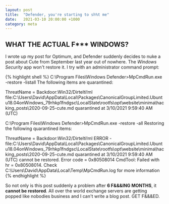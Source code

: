 ```yaml
---
layout: post
title:  "Defender, you're starting to sh%t me"
date:   2021-03-10 20:00:00 +1000
category: meta
---
```


## WHAT THE ACTUAL F*** WINDOWS?
I wrote up my post for Optimum, and Defender suddenly decides to nuke a post about Cute from September last year out of nowhere. The *Windows Security* app won't restore it. I try with an administrator command prompt:

{% highlight shell %}
C:\Program Files\Windows Defender>MpCmdRun.exe -restore -listall
The following items are quarantined:

ThreatName = Backdoor:Win32/Dirtelti!ml
      file:C:\Users\David\AppData\Local\Packages\CanonicalGroupLimited.Ubuntu18.04onWindows_79rhkp1fndgsc\LocalState\rootfs\opt\website\minima\hacking\_posts\2020-09-25-cute.md quarantined at 3/10/2021 9:59:40 AM (UTC)

C:\Program Files\Windows Defender>MpCmdRun.exe -restore -all
Restoring the following quarantined items:

ThreatName = Backdoor:Win32/Dirtelti!ml
   ERROR - file:C:\Users\David\AppData\Local\Packages\CanonicalGroupLimited.Ubuntu18.04onWindows_79rhkp1fndgsc\LocalState\rootfs\opt\website\minima\hacking\_posts\2020-09-25-cute.md quarantined at 3/10/2021 9:59:40 AM (UTC) cannot be restored. Error code = 0x80508014
CmdTool: Failed with hr = 0x80508014. Check C:\Users\David\AppData\Local\Temp\MpCmdRun.log for more information
{% endhighlight %}

So not only is this post suddenly a problem after **6 F&&&ING MONTHS**, it **cannot be restored**. All over the world exchange servers are getting popped like nobodies business and I can't write a blog post. GET F&&&ED. 
